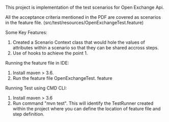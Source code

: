 This project is implementation of the test scenarios for Open Exchange Api. 

All the acceptance criteria mentioned in the PDF are covered as scenarios in the feature file. (src/test/resources/OpenExchangeTest.feature) 

Some Key Features:
 1. Created a Scenario Context class that would hole the values of attributes within a scenario so that they can be shared accross steps.
 2. Use of hooks to achieve the point 1.

Running the feature file in IDE:
 1. Install maven > 3.6.
 2. Run the feature file OpenExchangeTest. feature

Running Test using CMD CLI:
 1. Install maven > 3.6
 2. Run command "mvn test". This will identify the TestRunner created within the project where you can define the location of feature file and step definition. 

